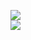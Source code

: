 [![](https://img.shields.io/badge/Made%20With-Github%20Spray-lightgrey.svg?style=for-the-badge&logo=github)](https://github.com/Annihil/github-spray#1643)  
[![](https://i.imgur.com/2DrTn0Z.gif)](https://github.com/Annihil/github-spray)